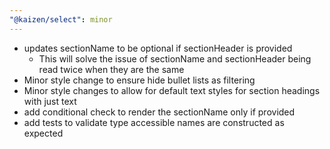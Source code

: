 ```yaml
---
"@kaizen/select": minor
---
```


- updates sectionName to be optional if sectionHeader is provided
  - This will solve the issue of sectionName and sectionHeader being read twice when they are the same
- Minor style change to ensure hide bullet lists as filtering 
- Minor style changes to allow for default text styles for section headings with just text
- add conditional check to render the sectionName only if provided
- add tests to validate type accessible names are constructed as expected